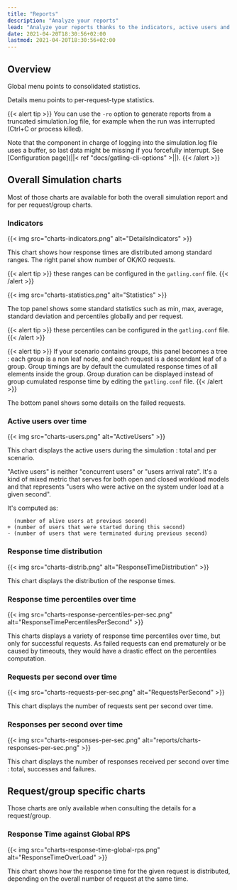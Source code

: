 ```yaml
---
title: "Reports"
description: "Analyze your reports"
lead: "Analyze your reports thanks to the indicators, active users and requests / responses over time, and distribution"
date: 2021-04-20T18:30:56+02:00
lastmod: 2021-04-20T18:30:56+02:00
---
```


## Overview

Global menu points to consolidated statistics.

Details menu points to per-request-type statistics.

{{< alert tip >}}
You can use the `-ro` option to generate reports from a truncated simulation.log file, for example when the run was interrupted (Ctrl+C or process killed).

Note that the component in charge of logging into the simulation.log file uses a buffer, so last data might be missing if you forcefully interrupt.
See [Configuration page](||< ref "docs/gatling-cli-options" >||).
{{< /alert >}}

## Overall Simulation charts

Most of those charts are available for both the overall simulation report and for per request/group charts.

### Indicators

{{< img src="charts-indicators.png" alt="DetailsIndicators" >}}

This chart shows how response times are distributed among standard ranges.
The right panel show number of OK/KO requests.

{{< alert tip >}}
these ranges can be configured in the `gatling.conf` file.
{{< /alert >}}

{{< img src="charts-statistics.png" alt="Statistics" >}}

The top panel shows some standard statistics such as min, max, average, standard deviation and percentiles globally and per request.

{{< alert tip >}}
these percentiles can be configured in the `gatling.conf` file.
{{< /alert >}}

{{< alert tip >}}
If your scenario contains groups, this panel becomes a tree : each group is a non leaf node, and each request is a descendant leaf of a group. Group timings are by default the cumulated response times of all elements inside the group. Group duration can be displayed instead of group cumulated response time by editing the `gatling.conf` file.
{{< /alert >}}

The bottom panel shows some details on the failed requests.

### Active users over time

{{< img src="charts-users.png" alt="ActiveUsers" >}}

This chart displays the active users during the simulation : total and per scenario.

"Active users" is neither "concurrent users" or "users arrival rate".
It's a kind of mixed metric that serves for both open and closed workload models and that represents "users who were active on the system under load at a given second".

It's computed as:

```
  (number of alive users at previous second)
+ (number of users that were started during this second)
- (number of users that were terminated during previous second)
```

### Response time distribution

{{< img src="charts-distrib.png" alt="ResponseTimeDistribution" >}}

This chart displays the distribution of the response times.

### Response time percentiles over time

{{< img src="charts-response-percentiles-per-sec.png" alt="ResponseTimePercentilesPerSecond" >}}

This charts displays a variety of response time percentiles over time, but only for successful requests.
As failed requests can end prematurely or be caused by timeouts, they would have a drastic effect on the percentiles computation.

### Requests per second over time

{{< img src="charts-requests-per-sec.png" alt="RequestsPerSecond" >}}

This chart displays the number of requests sent per second over time.

### Responses per second over time

{{< img src="charts-responses-per-sec.png" alt="reports/charts-responses-per-sec.png" >}}

This chart displays the number of responses received per second over time : total, successes and failures.

## Request/group specific charts

Those charts are only available when consulting the details for a request/group.

### Response Time against Global RPS

{{< img src="charts-response-time-global-rps.png" alt="ResponseTimeOverLoad" >}}

This chart shows how the response time for the given request is distributed, depending on the overall number of request at the same time.
